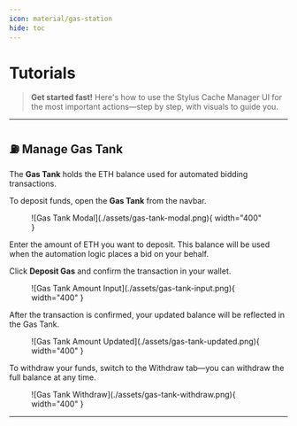 ```yaml
---
icon: material/gas-station
hide: toc
---
```


# **Tutorials**

> **Get started fast!** Here's how to use the Stylus Cache Manager UI for the most important actions—step by step, with visuals to guide you.

---

## **⛽ Manage Gas Tank**

The **Gas Tank** holds the ETH balance used for automated bidding transactions.

To deposit funds, open the **Gas Tank** from the navbar.

<figure markdown="span">
  ![Gas Tank Modal](./assets/gas-tank-modal.png){ width="400" }
</figure>

Enter the amount of ETH you want to deposit.
This balance will be used when the automation logic places a bid on your behalf.

Click **Deposit Gas** and confirm the transaction in your wallet.

<figure markdown="span">
  ![Gas Tank Amount Input](./assets/gas-tank-input.png){ width="400" }
</figure>

After the transaction is confirmed, your updated balance will be reflected in the Gas Tank.

<figure markdown="span">
  ![Gas Tank Amount Updated](./assets/gas-tank-updated.png){ width="400" }
</figure>

To withdraw your funds, switch to the Withdraw tab—you can withdraw the full balance at any time.

<figure markdown="span">
  ![Gas Tank Withdraw](./assets/gas-tank-withdraw.png){ width="400" }
</figure>

---
